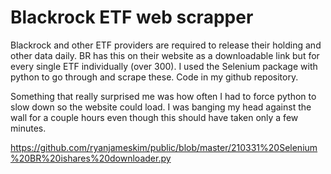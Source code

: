 # Blackrock ETF web scrapper

Blackrock and other ETF providers are required to release their holding and other data daily. BR has this on their website as a downloadable link but for every single ETF individually (over 300). I used the Selenium package with python to go through and scrape these. Code in my github repository.

Something that really surprised me was how often I had to force python to slow down so the website could load. I was banging my head against the wall for a couple hours even though this should have taken only a few minutes.

https://github.com/ryanjameskim/public/blob/master/210331%20Selenium%20BR%20ishares%20downloader.py

